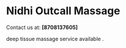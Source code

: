 <meta name="google-site-verification" content="lHcepqAf9JnRpp6_pU6pU4bYes2Hz34eBsgnEQcCfzk" />

<h1>Nidhi Outcall Massage</h1>
<p>Contact us at: <strong>[8708137605]</strong></p>
<p>deep tissue massage service available .</p>
